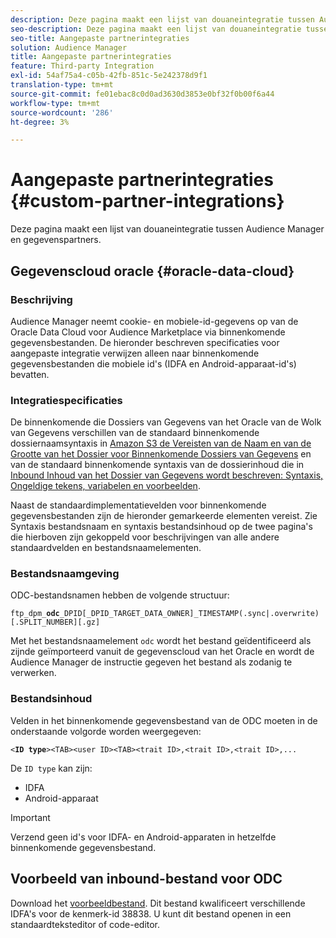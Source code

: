 ```yaml
---
description: Deze pagina maakt een lijst van douaneintegratie tussen Audience Manager en gegevenspartners.
seo-description: Deze pagina maakt een lijst van douaneintegratie tussen Audience Manager en gegevenspartners.
seo-title: Aangepaste partnerintegraties
solution: Audience Manager
title: Aangepaste partnerintegraties
feature: Third-party Integration
exl-id: 54af75a4-c05b-42fb-851c-5e242378d9f1
translation-type: tm+mt
source-git-commit: fe01ebac8c0d0ad3630d3853e0bf32f0b00f6a44
workflow-type: tm+mt
source-wordcount: '286'
ht-degree: 3%

---
```


# Aangepaste partnerintegraties {#custom-partner-integrations}

Deze pagina maakt een lijst van douaneintegratie tussen Audience Manager en gegevenspartners.

## Gegevenscloud oracle {#oracle-data-cloud}

### Beschrijving

Audience Manager neemt cookie- en mobiele-id-gegevens op van de Oracle Data Cloud voor Audience Marketplace via binnenkomende gegevensbestanden. De hieronder beschreven specificaties voor aangepaste integratie verwijzen alleen naar binnenkomende gegevensbestanden die mobiele id&#39;s (IDFA en Android-apparaat-id&#39;s) bevatten.

### Integratiespecificaties

De binnenkomende die Dossiers van Gegevens van het Oracle van de Wolk van Gegevens verschillen van de standaard binnenkomende dossiernaamsyntaxis in [Amazon S3 de Vereisten van de Naam en van de Grootte van het Dossier voor Binnenkomende Dossiers van Gegevens](/help/using/integration/sending-audience-data/batch-data-transfer-explained/inbound-s3-filenames.md) en van de standaard binnenkomende syntaxis van de dossierinhoud die in [Inbound Inhoud van het Dossier van Gegevens wordt beschreven: Syntaxis, Ongeldige tekens, variabelen en voorbeelden](/help/using/integration/sending-audience-data/batch-data-transfer-explained/inbound-file-contents.md).

Naast de standaardimplementatievelden voor binnenkomende gegevensbestanden zijn de hieronder gemarkeerde elementen vereist. Zie Syntaxis bestandsnaam en syntaxis bestandsinhoud op de twee pagina&#39;s die hierboven zijn gekoppeld voor beschrijvingen van alle andere standaardvelden en bestandsnaamelementen.

### Bestandsnaamgeving

ODC-bestandsnamen hebben de volgende structuur:

`ftp_dpm_`**`odc`**`_DPID[_DPID_TARGET_DATA_OWNER]_TIMESTAMP(.sync|.overwrite)[.SPLIT_NUMBER][.gz]`

Met het bestandsnaamelement `odc` wordt het bestand geïdentificeerd als zijnde geïmporteerd vanuit de gegevenscloud van het Oracle en wordt de Audience Manager de instructie gegeven het bestand als zodanig te verwerken.

### Bestandsinhoud

Velden in het binnenkomende gegevensbestand van de ODC moeten in de onderstaande volgorde worden weergegeven:

`<`**`ID type`**`><TAB><user ID><TAB><trait ID>,<trait ID>,<trait ID>,...`

De `ID type` kan zijn:

* IDFA
* Android-apparaat

>[!IMPORTANT]
>
>Verzend geen id&#39;s voor IDFA- en Android-apparaten in hetzelfde binnenkomende gegevensbestand.

## Voorbeeld van inbound-bestand voor ODC

Download het [voorbeeldbestand](/help/using/integration/assets/ftp_dpm_odc_12345_1556223815.sync). Dit bestand kwalificeert verschillende IDFA&#39;s voor de kenmerk-id 38838. U kunt dit bestand openen in een standaardteksteditor of code-editor.
